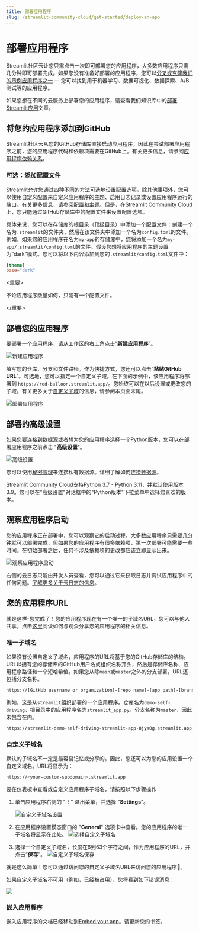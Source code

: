```yaml
---
title: 部署应用程序
slug: /streamlit-community-cloud/get-started/deploy-an-app
---
```


# 部署应用程序

Streamlit社区云让您只需点击一次即可部署您的应用程序，大多数应用程序只需几分钟即可部署完成。如果您没有准备好部署的应用程序，您可以[分叉或克隆我们的示例应用程序之一](https://streamlit-cloud-example-apps-streamlit-app-sw3u0r.streamlit.app/?hsCtaTracking=28f10086-a3a5-4ea8-9403-f3d52bf26184|22470002-acb1-4d93-8286-00ee4f8a46fb) — 您可以找到用于机器学习、数据可视化、数据探索、A/B测试等的应用程序。

<Note>

如果您想在不同的云服务上部署您的应用程序，请查看我们知识库中的[部署Streamlit应用](/knowledge-base/tutorials/deploy)文章。

</Note>

## 将您的应用程序添加到GitHub

Streamlit社区云从您的GitHub存储库直接启动应用程序，因此在尝试部署应用程序之前，您的应用程序代码和依赖项需要在GitHub上。有关更多信息，请参阅[应用程序依赖关系](/streamlit-community-cloud/get-started/deploy-an-app/app-dependencies)。

### 可选：添加配置文件

Streamlit允许您通过四种不同的方法可选地设置配置选项。除其他事项外，您可以使用自定义配置来自定义应用程序的主题、启用日志记录或设置应用程序运行的端口。有关更多信息，请参阅[配置](/library/advanced-features/configuration)和[主题](/library/advanced-features/theming)。但是，在Streamlit Community Cloud上，您只能通过GitHub存储库中的配置文件来设置配置选项。

具体来说，您可以在存储库的根目录（顶级目录）中添加一个配置文件：创建一个名为`.streamlit`的文件夹，然后在该文件夹中添加一个名为`config.toml`的文件。例如，如果您的应用程序在名为`my-app`的存储库中，您将添加一个名为`my-app/.streamlit/config.toml`的文件。假设您想将应用程序的主题设置为“dark”模式。您可以将以下内容添加到您的`.streamlit/config.toml`文件中：

```toml
[theme]
base="dark"
```

<重要>

不论应用程序数量如何，只能有一个配置文件。

</重要>

## 部署您的应用程序

要部署一个应用程序，请从工作区的右上角点击“**新建应用程序**”。

![新建应用程序](/images/streamlit-community-cloud/deploy-empty-new-app.png)

填写您的仓库、分支和文件路径。作为快捷方式，您还可以点击“**粘贴GitHub URL**”。可选地，您可以指定一个自定义子域。在下面的示例中，该应用程序将部署到 `https://red-balloon.streamlit.app/`。您始终可以在以后设置或更改您的子域。有关更多关于[自定义子域](#custom-subdomains)的信息，请参阅本页面末尾。

![部署应用程序](/images/streamlit-community-cloud/deploy-an-app.png)

## 部署的高级设置

如果您要连接到数据源或者想为您的应用程序选择一个Python版本，您可以在部署应用程序之前点击 "**高级设置**"。

![高级设置](/images/streamlit-community-cloud/advanced-settings.png)

您可以使用[秘密管理](/streamlit-community-cloud/get-started/deploy-an-app/connect-to-data-sources/secrets-management)来连接私有数据源。详细了解如何[连接数据源](/streamlit-community-cloud/get-started/deploy-an-app/connect-to-data-sources)。

<Tip>

Streamlit Community Cloud支持Python 3.7 - Python 3.11，并默认使用版本3.9。您可以在"高级设置"对话框中的"Python版本"下拉菜单中选择您喜欢的版本。

</Tip>

## 观察应用程序启动

您的应用程序正在部署中，您可以观察它的启动过程。大多数应用程序只需要几分钟就可以部署完成，但如果您的应用程序有很多依赖项，第一次部署可能需要一些时间。在初始部署之后，任何不涉及依赖项的更改都应该立即显示出来。

![观察应用程序启动](/images/streamlit-community-cloud/watch-app-launch.png)

<Note>

右侧的云日志只能由开发人员查看，您可以通过它来获取日志并调试应用程序中的任何问题。[了解更多关于云日志的信息](/streamlit-community-cloud/get-started/manage-your-app#cloud-logs)。

</Note>

## 您的应用程序URL

就是这样-您完成了！您的应用程序现在有一个唯一的子域名URL，您可以与他人共享。点击[这里](/streamlit-community-cloud/get-started/share-your-app)阅读如何与观众分享您的应用程序的相关信息。

### 唯一子域名

如果没有设置自定义子域名，应用程序的URL将基于您的GitHub存储库的结构。URL以拥有您的存储库的GitHub用户名或组织名称开头，然后是存储库名称、应用程序路径和一个短哈希值。如果您从除`main`或`master`之外的分支部署，URL还包括分支名称。

```bash
https://[GitHub username or organization]-[repo name]-[app path]-[branch name]-[short hash].streamlit.app
```

例如，这是从`streamlit`组织部署的一个应用程序。仓库名为`demo-self-driving`，根目录中的应用程序名为`streamlit_app.py`。分支名称为`master`，因此未包含在内。

```bash
https://streamlit-demo-self-driving-streamlit-app-8jya0g.streamlit.app
```

### 自定义子域名

默认的子域名不一定是最容易记忆或分享的。因此，您还可以为您的应用设置一个自定义域名。URL将显示为：

```bash
https://<your-custom-subdomain>.streamlit.app
```

要在仪表板中查看或自定义应用程序子域名，请按照以下步骤操作：

1. 单击应用程序右侧的 "**︙**" 溢出菜单，并选择 "**Settings**"。

   ![自定义子域名设置](/images/streamlit-community-cloud/custom-subdomain-settings.png)

2. 在应用程序设置模态窗口的 "**General**" 选项卡中查看。您的应用程序的唯一子域名将显示在此处。
   ![选择自定义子域名](/images/streamlit-community-cloud/custom-subdomain-pick.png)

3. 选择一个自定义子域名，长度在6到63个字符之间，作为应用程序的URL，并点击“**保存**”。
   ![自定义子域名保存](/images/streamlit-community-cloud/custom-subdomain-save.png)

就是这么简单！您可以通过访问您的自定义子域名URL来访问您的应用程序🎉。

如果自定义子域名不可用（例如，已经被占用），您将看到如下错误消息：

<Image src="/images/streamlit-community-cloud/custom-subdomain-error.png" clean />

### 嵌入应用程序

<Tip>

嵌入应用程序的文档已经移动到[Embed your app](/streamlit-community-cloud/get-started/embed-your-app)。请更新您的书签。

</Tip>
